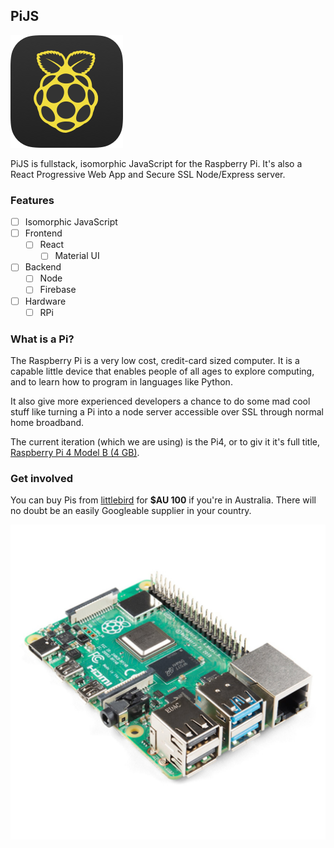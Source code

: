 ## PiJS

![PiJS](react/public/icon.png "PiJS")

PiJS is fullstack, isomorphic JavaScript for the Raspberry Pi. It's also a React Progressive Web App and Secure SSL Node/Express server.

### Features
- [ ] Isomorphic JavaScript
- [ ] Frontend
    - [ ] React 
        - [ ] Material UI
- [ ] Backend
    - [ ] Node 
    - [ ] Firebase
- [ ] Hardware
    - [ ] RPi

### What is a Pi?

The Raspberry Pi is a very low cost, credit-card sized computer. It is a capable little device that enables people of all ages to explore computing, and to learn how to program in languages like Python.

It also give more experienced developers a chance to do some mad cool stuff like turning a Pi into a node server accessible over SSL through normal home broadband.

The current iteration (which we are using) is the Pi4, or to giv it it's full title, [Raspberry Pi 4 Model B (4 GB)](https://www.littlebird.com.au/products/raspberry-pi-4-model-b-4-gb).

### Get involved

You can buy Pis from [littlebird](https://www.littlebird.com.au/) for **\$AU 100** if you're in Australia. There will no doubt be an easily Googleable supplier in your country.

![Rapberry Pi 4](react/public/jpg/Pi_4_Model_B__4_GB.jpg "Rapberry Pi 4")
